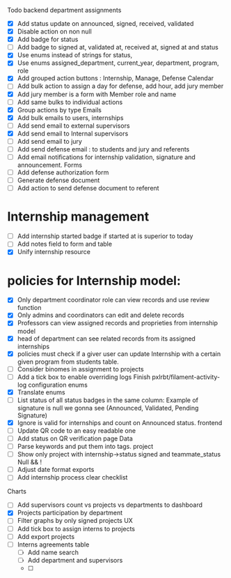 Todo backend
department assignments
- [x] Add status update on announced, signed, received, validated
- [x] Disable action on non null
- [x] Add badge for status
- [ ] Add badge to signed at, validated at, received at, signed at and status
- [x] Use enums instead of strings for status, 
- [x] Use enums assigned_department, current_year, department, program, role
- [x] Add grouped action buttons : Internship, Manage, Defense
Calendar
- [ ] Add bulk action to assign a day for defense, add hour, add jury member
- [x] Add jury member is a form with Member role and name
- [ ] Add same bulks to individual actions
- [x] Group actions by type
Emails
- [x] Add bulk emails to users, internships
- [ ] Add send email to external supervisors
- [x] Add send email to Internal supervisors 
- [ ] Add send email to jury
- [ ] Add send defense email : to students and jury and referents
- [ ] Add email notifications for internship validation, signature and announcement.
Forms
- [ ] Add defense authorization form
- [ ] Generate defense document
- [ ] Add action to send defense document to referent
# Internship management
- [ ] Add internship started badge if started at is superior to today
- [ ] Add notes field to form and table
- [x] Unify internship resource 
# policies for Internship model:
- [x] Only department coordinator role can view records and use review function
- [x] Only admins and coordinators can edit and delete records
- [x] Professors can view assigned records and proprieties from internship model
- [x] head of department can see related records from its assigned internships
- [x] policies must check if a giver user can update Internship with a certain given program from students table.
- [ ] Consider binomes in assignment to projects
- [ ] Add a tick box to enable overriding 
logs
Finish pxlrbt/filament-activity-log configuration
enums
- [x] Translate enums
- [ ] List status of all status badges in the same column: Example of signature is null we gonna see (Announced, Validated, Pending Signature)
- [x] Ignore is valid for internships and count on Announced status.
frontend
- [ ] Update QR code to an easy readable one
- [ ] Add status on QR verification page
Data
- [ ] Parse keywords and put them into tags.
project
- [ ] Show only project with internship->status signed and teammate_status Null && !
- [ ] Adjust date format exports
- [ ] Add internship process clear checklist

Charts
- [ ] Add supervisors count vs projects vs departments to dashboard
- [x] Projects participation by department
- [ ] Filter graphs by only signed projects
UX
- [ ] Add tick box to assign interns to projects
- [ ] Add export projects
- [ ] Interns agreements table
    - [ ] Add name search
    - [ ] Add department and supervisors
    - [ ] 
